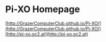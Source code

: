 # Pi-XO Homepage

[http://GrazerComputerClub.github.io/Pi-XO/](http://GrazerComputerClub.github.io/Pi-XO/)  
[http://pi-xo.gc2.at](http://pi-xo.gc2.at)



